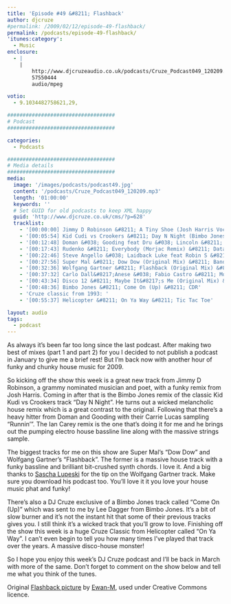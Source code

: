 ```yaml
---
title: 'Episode #49 &#8211; Flashback'
author: djcruze
#permalink: /2009/02/12/episode-49-flashback/
permalink: /podcasts/episode-49-flashback/
'itunes:category':
  - Music
enclosure:
  - |
    |
        http://www.djcruzeaudio.co.uk/podcasts/Cruze_Podcast049_120209.mp3
        57550444
        audio/mpeg

votio:
  - 9.1034482758621,29,

###################################
# Podcast
###################################

categories:
  - Podcasts

###################################
# Media details
###################################
media:
  image: '/images/podcasts/podcast49.jpg'
  content: '/podcasts/Cruze_Podcast049_120209.mp3'
  length: '01:00:00'
  keywords: ''
  # Set GUID for old podcasts to keep XML happy
  guid: 'http://www.djcruze.co.uk/cms/?p=628'
  tracklist:
    - '[00:00:00] Jimmy D Robinson &#8211; A Tiny Shoe (Josh Harris Vocal Mix) &#8211; J Music Group'
    - '[00:05:54] Kid Cudi vs Crookers &#8211; Day N Night (Bimbo Jones Mix) &#8211; Fools Gold'
    - '[00:12:48] Doman &#038; Gooding feat Dru &#038; Lincoln &#8211; Runnin (Ian Carey Remix) &#8211; Positiva'
    - '[00:17:43] Rudenko &#8211; Everybody (Morjac Remix) &#8211; Data'
    - '[00:22:46] Steve Angello &#038; Laidback Luke feat Robin S &#8211; Show Me Love (AC Slater Vocal Mix) &#8211; Data'
    - '[00:27:56] Super Mal &#8211; Dow Dow (Original Mix) &#8211; Bandito Records'
    - '[00:32:36] Wolfgang Gartner &#8211; Flashback (Original Mix) &#8211; Kindergarten'
    - '[00:37:32] Carlo Dall&#8217;Anese &#038; Fabio Castro &#8211; Monday (Henry John Morgan Remix) &#8211; Oxyd'
    - '[00:43:34] Disco 12 &#8211; Maybe It&#8217;s Me (Original Mix) &#8211; Used And Abused'
    - '[00:48:36] Bimbo Jones &#8211; Come On (Up) &#8211; CDR'
    - 'Cruze classic from 1993: '
    - '[00:55:37] Helicopter &#8211; On Ya Way &#8211; Tic Tac Toe'

layout: audio
tags:
  - podcast
---
```


As always it&#8217;s been far too long since the last podcast. After making two best of mixes (part 1 and part 2) for you I decided to not publish a podcast in January to give me a brief rest! But I&#8217;m back now with another hour of funky and chunky house music for 2009.

So kicking off the show this week is a great new track from Jimmy D Robinson, a grammy nominated musician and poet, with a funky remix from Josh Harris. Coming in after that is the Bimbo Jones remix of the classic Kid Kudi vs Crookers track &#8220;Day N Night&#8221;. He turns out a wicked melancholic house remix which is a great contrast to the original. Following that there&#8217;s a heavy hitter from Doman and Gooding with their Carrie Lucas sampling &#8220;Runnin&#8217;&#8221;. The Ian Carey remix is the one that&#8217;s doing it for me and he brings out the pumping electro house bassline line along with the massive strings sample.

The biggest tracks for me on this show are Super Mal&#8217;s &#8220;Dow Dow&#8221; and Wolfgang Gartner&#8217;s &#8220;Flashback&#8221;. The former is a massive house track with a funky bassline and brilliant bit-crushed synth chords. I love it. And a big thanks to [Sascha Lupeski][2] for the tip on the Wolfgang Gartner track. Make sure you download his podcast too. You&#8217;ll love it it you love your house music phat and funky!

There&#8217;s also a DJ Cruze exclusive of a Bimbo Jones track called &#8220;Come On (Up)&#8221; which was sent to me by Lee Dagger from Bimbo Jones. It&#8217;s a bit of slow burner and it&#8217;s not the instant hit that some of their previous tracks gives you. I still think it&#8217;s a wicked track that you&#8217;ll grow to love. Finishing off the show this week is a huge Cruze Classic from Helicopter called &#8220;On Ya Way&#8221;. I can&#8217;t even begin to tell you how many times I&#8217;ve played that track over the years. A massive disco-house monster!

So I hope you enjoy this week&#8217;s DJ Cruze podcast and I&#8217;ll be back in March with more of the same. Don&#8217;t forget to comment on the show below and tell me what you think of the tunes.

Original [Flashback picture][5] by [Ewan-M][6], used under Creative Commons licence.

[1]: http://www.djcruze.co.uk/cms/wp-content/uploads/2009/02/podcast49.jpg
[2]: http://www.saschalupeski.com/
[3]: http://www.djcruze.co.uk/cms/wp-content/DownloadButton.gif
[4]: http://www.djcruzeaudio.co.uk/podcasts/Cruze_Podcast049_120209.mp3
[5]: http://www.flickr.com/photos/55935853@N00/2432815403/
[6]: http://www.flickr.com/photos/55935853@N00/
